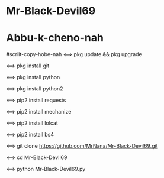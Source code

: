 # Mr-Black-Devil69 
# Abbu-k-cheno-nah 
#scrilt-copy-hobe-nah 
<==> pkg update && pkg upgrade

<==> pkg install git

<==> pkg install python

<==> pkg install python2

<==> pip2 install requests

<==> pip2 install mechanize

<==> pip2 install lolcat

<==> pip2 install bs4

<==> git clone https://github.com/MrNana/Mr-Black-Devil69.git

<==> cd Mr-Black-Devil69

<==> python Mr-Black-Devil69.py
